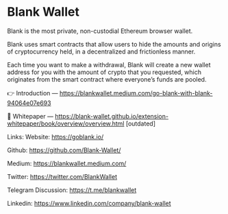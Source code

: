 # Blank Wallet

Blank is the most private, non-custodial Ethereum browser wallet.

Blank uses smart contracts that allow users to hide the amounts and origins of cryptocurrency held, in a decentralized and frictionless manner.

Each time you want to make a withdrawal, Blank will create a new wallet address for you with the amount of crypto that you requested, which originates from the smart contract where everyone’s funds are pooled.


:point_right: Introduction — https://blankwallet.medium.com/go-blank-with-blank-94064e07e693

:scroll: Whitepaper — https://blank-wallet.github.io/extension-whitepaper/book/overview/overview.html [outdated]

Links:
Website: https://goblank.io/

Github: https://github.com/Blank-Wallet/

Medium: https://blankwallet.medium.com/ 

Twitter: https://twitter.com/BlankWallet

Telegram Discussion: https://t.me/blankwallet 

Linkedin: https://www.linkedin.com/company/blank-wallet
